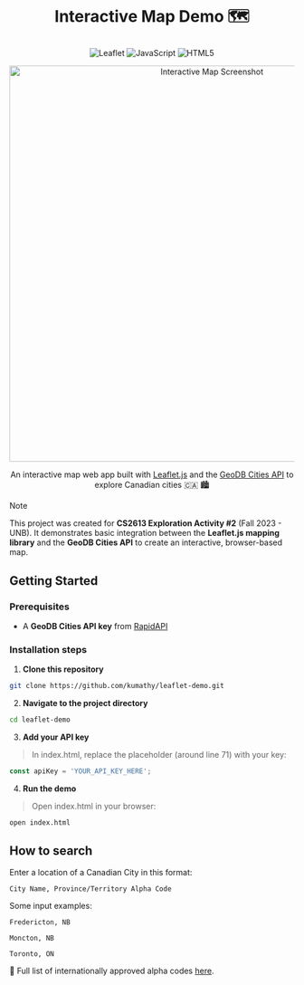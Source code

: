 # <p align="center">Interactive Map Demo 🗺️</p>

<p align="center">
  <img alt="Leaflet" src="https://img.shields.io/badge/Leaflet-199900?style=for-the-badge&logo=leaflet&logoColor=white">
  <img alt="JavaScript" src="https://img.shields.io/badge/JavaScript-F7DF1E?style=for-the-badge&logo=javascript&logoColor=black">
  <img alt="HTML5" src="https://img.shields.io/badge/HTML5-E34F26?style=for-the-badge&logo=html5&logoColor=white">
</p>

<p align="center">
  <img src="https://github.com/CS2613-FA23/explorationactivity2-anh-tran2106/assets/84007510/d6c51aa4-ddf5-410d-b6fd-b3a48b3faf29" alt="Interactive Map Screenshot" width="700"/>
</p>

<p align="center">An interactive map web app built with 
  <a href="https://leafletjs.com/">Leaflet.js</a> and the 
  <a href="https://rapidapi.com/wirefreethought/api/geodb-cities">GeoDB Cities API</a> to explore Canadian cities 🇨🇦 🏙️
</p>

> [!NOTE]
> This project was created for **CS2613 Exploration Activity #2** (Fall 2023 - UNB). It demonstrates basic integration between the **Leaflet.js mapping library** and the **GeoDB Cities API** to create an interactive, browser-based map.

## Getting Started

### Prerequisites
- A **GeoDB Cities API key** from [RapidAPI](https://rapidapi.com/wirefreethought/api/geodb-cities)

### Installation steps

1. **Clone this repository**
```bash
git clone https://github.com/kumathy/leaflet-demo.git
```

2. **Navigate to the project directory**
```bash
cd leaflet-demo
```

3. **Add your API key**

> In index.html, replace the placeholder (around line 71) with your key:
```js
const apiKey = 'YOUR_API_KEY_HERE';
```

4. **Run the demo**

> Open index.html in your browser:
```bash
open index.html
```

## How to search
Enter a location of a Canadian City in this format:
```
City Name, Province/Territory Alpha Code
```

Some input examples:
```
Fredericton, NB
```
```
Moncton, NB
```
```
Toronto, ON
```

📘 Full list of internationally approved alpha codes [here](https://www12.statcan.gc.ca/census-recensement/2021/ref/dict/tab/index-eng.cfm?ID=t1_8).

